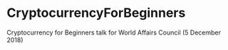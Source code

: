 # CryptocurrencyForBeginners
Cryptocurrency for Beginners talk for World Affairs Council (5 December 2018)
